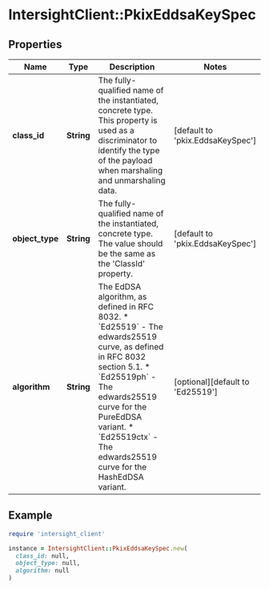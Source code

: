 # IntersightClient::PkixEddsaKeySpec

## Properties

| Name | Type | Description | Notes |
| ---- | ---- | ----------- | ----- |
| **class_id** | **String** | The fully-qualified name of the instantiated, concrete type. This property is used as a discriminator to identify the type of the payload when marshaling and unmarshaling data. | [default to &#39;pkix.EddsaKeySpec&#39;] |
| **object_type** | **String** | The fully-qualified name of the instantiated, concrete type. The value should be the same as the &#39;ClassId&#39; property. | [default to &#39;pkix.EddsaKeySpec&#39;] |
| **algorithm** | **String** | The EdDSA algorithm, as defined in RFC 8032. * &#x60;Ed25519&#x60; - The edwards25519 curve, as defined in RFC 8032 section 5.1. * &#x60;Ed25519ph&#x60; - The edwards25519 curve for the PureEdDSA variant. * &#x60;Ed25519ctx&#x60; - The edwards25519 curve for the HashEdDSA variant. | [optional][default to &#39;Ed25519&#39;] |

## Example

```ruby
require 'intersight_client'

instance = IntersightClient::PkixEddsaKeySpec.new(
  class_id: null,
  object_type: null,
  algorithm: null
)
```

